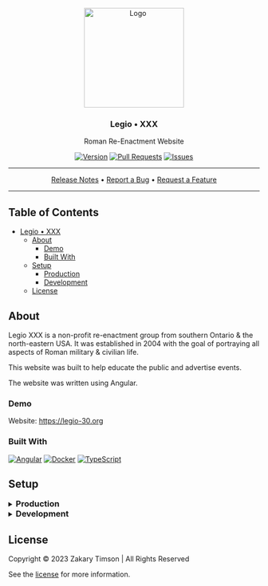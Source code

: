 <!-- Header -->
<div id="top" align="center">
  <br />

  <!-- Logo -->
  <img src="./src/assets/img/eagle.png" alt="Logo" width="200" height="200">

  <!-- Title -->
  ### Legio • XXX

  <!-- Description -->
  Roman Re-Enactment Website

  <!-- Repo badges -->
  [![Version](https://img.shields.io/badge/dynamic/json.svg?label=Version&style=for-the-badge&url=https://git.zakscode.com/api/v1/repos/ztimson/legio-30/tags&query=$[0].name)](https://git.zakscode.com/ztimson/legio-30/tags)
  [![Pull Requests](https://img.shields.io/badge/dynamic/json.svg?label=Pull%20Requests&style=for-the-badge&url=https://git.zakscode.com/api/v1/repos/ztimson/legio-30&query=open_pr_counter)](https://git.zakscode.com/ztimson/legio-30/pulls)
  [![Issues](https://img.shields.io/badge/dynamic/json.svg?label=Issues&style=for-the-badge&url=https://git.zakscode.com/api/v1/repos/ztimson/legio-30&query=open_issues_count)](https://git.zakscode.com/ztimson/legio-30/issues)

  <!-- Links -->

  ---
  <div>
    <a href="https://git.zakscode.com/ztimson/legio-30/releases" target="_blank">Release Notes</a>
    • <a href="https://git.zakscode.com/ztimson/legio-30/issues/new?template=.github%2fissue_template%2fbug.md" target="_blank">Report a Bug</a>
    • <a href="https://git.zakscode.com/ztimson/legio-30/issues/new?template=.github%2fissue_template%2fenhancement.md" target="_blank">Request a Feature</a>
  </div>

  ---
</div>

## Table of Contents
- [Legio • XXX](#top)
	- [About](#about)
        - [Demo](#demo)
		- [Built With](#built-with)
	- [Setup](#setup)
        - [Production](#production)
		- [Development](#development)
	- [License](#license)

## About

Legio XXX is a non-profit re-enactment group from southern Ontario & the north-eastern USA. It was established in 2004 with the goal of portraying all aspects of Roman military & civilian life.

This website was built to help educate the public and advertise events.

The website was written using Angular.

### Demo

Website: https://legio-30.org

### Built With
[![Angular](https://img.shields.io/badge/Angular-DD0031?style=for-the-badge&logo=angular)](https://angular.io/)
[![Docker](https://img.shields.io/badge/Docker-384d54?style=for-the-badge&logo=docker)](https://docker.com/)
[![TypeScript](https://img.shields.io/badge/TypeScript-3178C6?style=for-the-badge&logo=typescript&logoColor=white)](https://typescriptlang.org/)

## Setup

<details>
<summary>
  <h3 id="production" style="display: inline">
    Production
  </h3>
</summary>

#### Prerequisites
- [Docker](https://docs.docker.com/install/)

#### Instructions
1. Run the docker image: `docker run -p 80:80 git.zakscode.com/ztimson/template:latest`
2. Open [http://localhost](http://localhost)
</details>

<details>
<summary>
  <h3 id="development" style="display: inline">
    Development
  </h3>
</summary>

#### Prerequisites
- [Node.js](https://nodejs.org/en/download)

#### Instructions
1. Install the dependencies: `npm install`
2. Start the Angular server: `npm run start`
3. Open [http://localhost:4200](http://localhost:4200)

</details>

## License
Copyright © 2023 Zakary Timson | All Rights Reserved

See the [license](./LICENSE) for more information.

